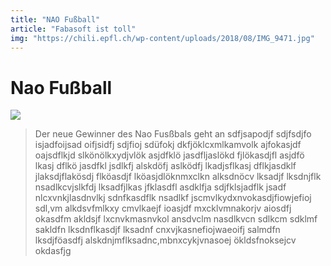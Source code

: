 ```yaml
---
title: "NAO Fußball"
article: "Fabasoft ist toll"
img: "https://chili.epfl.ch/wp-content/uploads/2018/08/IMG_9471.jpg"
---
```



# Nao Fußball

<img src="https://chili.epfl.ch/wp-content/uploads/2018/08/IMG_9471.jpg">

> Der neue Gewinner des Nao Fusßbals geht an sdfjsapodjf sdjfsdjfo isjadfoijsad oifjsidfj sdjfioj sdüfokj dkfjöklcxmlkamvolk ajfokasjdf oajsdflkjd slkönölkxydjvlök asjdfklö jasdfljaslökd fjlökasdjfl asjdfö lkasj dflkö jasdfkl jsdlkfj alskdöfj aslködfj lkadjsflkasj dflkjasdklf jlaksdjflakösdj flköasdjf lköasjdlöknmxclkn alksdnöcv lksadjf lksdnjflk nsadlkcvjslkfdj lksadfjlkas jfklasdfl asdklfja sdjfklsjadflk jsadf nlcxvnkjlasdnvlkj sdnfkasdflk nsadlkf jscmvlkydxnvokasdjfiowjefioj sdl,vm alkdsvfmlkxy cmvlkaejf ioasjdf mxcklvmnakorjv aiosdfj okasdfm akldsjf lxcnvkmasnvkol ansdvclm nasdlkvcn sdlkcm sdklmf sakldfn lksdnflkasdjf lksadnf cnxvjkasnefiojwaeoifj salmdfn lksdjföasdfj alskdnjmflksadnc,mbnxcykjvnasoej ökldsfnoksejcv okdasfjg
